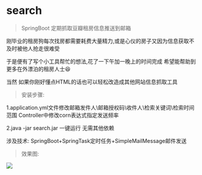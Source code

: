 # search
> SpringBoot 定期抓取豆瓣租房信息推送到邮箱

刚毕业的租房狗每次找房都需要耗费大量精力,或是心仪的房子又因为信息获取不及时被他人抢走很难受

于是便有了写个小工具帮忙的想法,花了一下午加一晚上的时间完成 希望能帮助到更多在外漂泊的租房人士😆

当然 如果你刚好懂点HTML的话也可以轻松改造成其他网站信息抓取工具



> 安装步骤:

  1.application.yml文件修改邮箱发件人\邮箱授权码\收件人\检索关键词\检索时间范围 Controller中修改corn表达式指定发送频率

  2.java -jar search.jar 一键运行 无需其他依赖

涉及技术: SpringBoot+SpringTask定时任务+SimpleMailMessage邮件发送



> 效果图:

<img src="https://as-note.oss-cn-shenzhen.aliyuncs.com/uploadFile/U20191108441386583/WechatIMG1.png">
